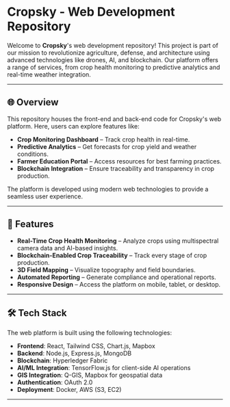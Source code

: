 # Cropsky - Web Development Repository

Welcome to **Cropsky**'s web development repository! This project is part of our mission to revolutionize agriculture, defense, and architecture using advanced technologies like drones, AI, and blockchain. Our platform offers a range of services, from crop health monitoring to predictive analytics and real-time weather integration.

---

## 🌐 Overview

This repository houses the front-end and back-end code for Cropsky's web platform. Here, users can explore features like:

- **Crop Monitoring Dashboard** – Track crop health in real-time.
- **Predictive Analytics** – Get forecasts for crop yield and weather conditions.
- **Farmer Education Portal** – Access resources for best farming practices.
- **Blockchain Integration** – Ensure traceability and transparency in crop production.

The platform is developed using modern web technologies to provide a seamless user experience.

---

## 🚀 Features

- **Real-Time Crop Health Monitoring** – Analyze crops using multispectral camera data and AI-based insights.
- **Blockchain-Enabled Crop Traceability** – Track every stage of crop production.
- **3D Field Mapping** – Visualize topography and field boundaries.
- **Automated Reporting** – Generate compliance and operational reports.
- **Responsive Design** – Access the platform on mobile, tablet, or desktop.

---

## 🛠️ Tech Stack

The web platform is built using the following technologies:

- **Frontend**: React, Tailwind CSS, Chart.js, Mapbox
- **Backend**: Node.js, Express.js, MongoDB
- **Blockchain**: Hyperledger Fabric
- **AI/ML Integration**: TensorFlow.js for client-side AI operations
- **GIS Integration**: Q-GIS, Mapbox for geospatial data
- **Authentication**: OAuth 2.0
- **Deployment**: Docker, AWS (S3, EC2)

---

